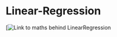 # Linear-Regression
[![Link to maths behind LinearRegression](https://en.wikipedia.org/wiki/Linear_regression)
